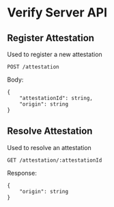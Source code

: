 # Verify Server API

## Register Attestation

Used to register a new attestation

`POST /attestation`

Body:

```jsonc
{
    "attestationId": string,
    "origin": string
}
```

## Resolve Attestation

Used to resolve an attestation

`GET /attestation/:attestationId`

Response:

```jsonc
{
    "origin": string
}
```
